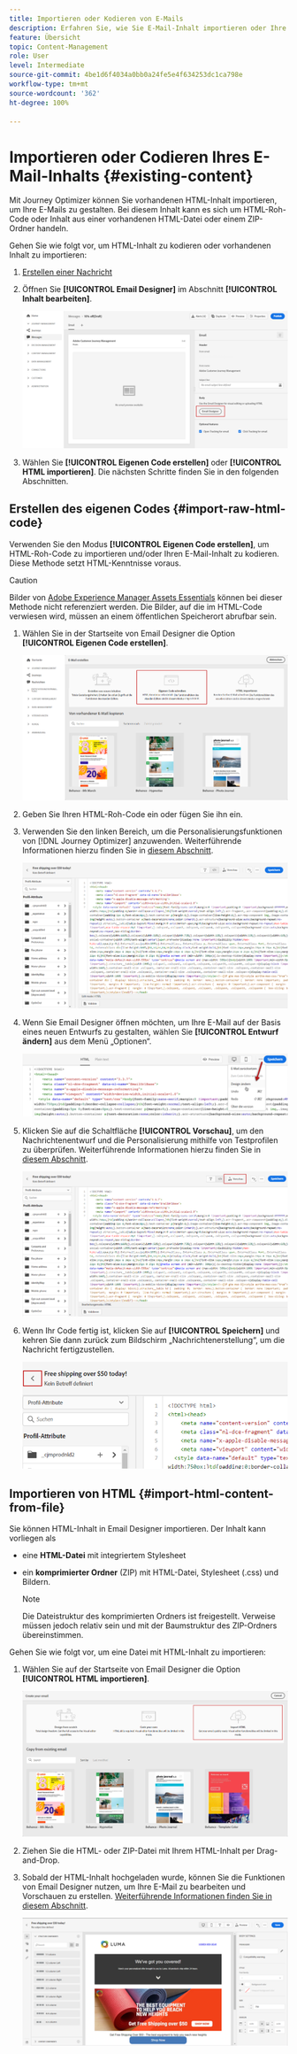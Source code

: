 ```yaml
---
title: Importieren oder Kodieren von E-Mails
description: Erfahren Sie, wie Sie E-Mail-Inhalt importieren oder Ihre E-Mails kodieren
feature: Übersicht
topic: Content-Management
role: User
level: Intermediate
source-git-commit: 4be1d6f4034a0bb0a24fe5e4f634253dc1ca798e
workflow-type: tm+mt
source-wordcount: '362'
ht-degree: 100%

---
```


# Importieren oder Codieren Ihres E-Mail-Inhalts {#existing-content}

Mit Journey Optimizer können Sie vorhandenen HTML-Inhalt importieren, um Ihre E-Mails zu gestalten. Bei diesem Inhalt kann es sich um HTML-Roh-Code oder Inhalt aus einer vorhandenen HTML-Datei oder einem ZIP-Ordner handeln.

Gehen Sie wie folgt vor, um HTML-Inhalt zu kodieren oder vorhandenen Inhalt zu importieren:

1. [Erstellen einer Nachricht](create-message.md)

1. Öffnen Sie **[!UICONTROL Email Designer]** im Abschnitt **[!UICONTROL Inhalt bearbeiten]**.

   ![](assets/import-html_1.png)

1. Wählen Sie **[!UICONTROL Eigenen Code erstellen]** oder **[!UICONTROL HTML importieren]**. Die nächsten Schritte finden Sie in den folgenden Abschnitten.

## Erstellen des eigenen Codes {#import-raw-html-code}

Verwenden Sie den Modus **[!UICONTROL Eigenen Code erstellen]**, um HTML-Roh-Code zu importieren und/oder Ihren E-Mail-Inhalt zu kodieren. Diese Methode setzt HTML-Kenntnisse voraus.

>[!CAUTION]
>
> Bilder von [Adobe Experience Manager Assets Essentials](assets-essentials.md) können bei dieser Methode nicht referenziert werden. Die Bilder, auf die im HTML-Code verwiesen wird, müssen an einem öffentlichen Speicherort abrufbar sein.

1. Wählen Sie in der Startseite von Email Designer die Option **[!UICONTROL Eigenen Code erstellen]**.

   ![](assets/code-your-own.png)

1. Geben Sie Ihren HTML-Roh-Code ein oder fügen Sie ihn ein.

1. Verwenden Sie den linken Bereich, um die Personalisierungsfunktionen von [!DNL Journey Optimizer] anzuwenden. Weiterführende Informationen hierzu finden Sie in [diesem Abschnitt](personalization/personalize.md).

   ![](assets/code-editor.png)

1. Wenn Sie Email Designer öffnen möchten, um Ihre E-Mail auf der Basis eines neuen Entwurfs zu gestalten, wählen Sie **[!UICONTROL Entwurf ändern]** aus dem Menü „Optionen“.

   ![](assets/code-editor-change-design.png)

1. Klicken Sie auf die Schaltfläche **[!UICONTROL Vorschau]**, um den Nachrichtenentwurf und die Personalisierung mithilfe von Testprofilen zu überprüfen. Weiterführende Informationen hierzu finden Sie in [diesem Abschnitt](preview.md).

   ![](assets/code-editor-preview.png)

1. Wenn Ihr Code fertig ist, klicken Sie auf **[!UICONTROL Speichern]** und kehren Sie dann zurück zum Bildschirm „Nachrichtenerstellung“, um die Nachricht fertigzustellen.

   ![](assets/code-editor-save.png)

## Importieren von HTML {#import-html-content-from-file}

Sie können HTML-Inhalt in Email Designer importieren. Der Inhalt kann vorliegen als

* eine **HTML-Datei** mit integriertem Stylesheet
* ein **komprimierter Ordner** (ZIP) mit HTML-Datei, Stylesheet (.css) und Bildern.

   >[!NOTE]
   >
   >Die Dateistruktur des komprimierten Ordners ist freigestellt. Verweise müssen jedoch relativ sein und mit der Baumstruktur des ZIP-Ordners übereinstimmen.

Gehen Sie wie folgt vor, um eine Datei mit HTML-Inhalt zu importieren:

1. Wählen Sie auf der Startseite von Email Designer die Option **[!UICONTROL HTML importieren]**.

   ![](assets/import-html_2.png)

1. Ziehen Sie die HTML- oder ZIP-Datei mit Ihrem HTML-Inhalt per Drag-and-Drop.

1. Sobald der HTML-Inhalt hochgeladen wurde, können Sie die Funktionen von Email Designer nutzen, um Ihre E-Mail zu bearbeiten und Vorschauen zu erstellen. [Weiterführende Informationen finden Sie in diesem Abschnitt](create-email-content.md).

   ![](assets/html-imported.png)
